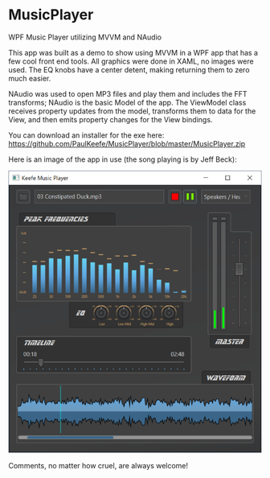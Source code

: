 # MusicPlayer
WPF Music Player utilizing MVVM and NAudio

This app was built as a demo to show using MVVM in a WPF app that has a few cool front end tools. All graphics were done in XAML, no images were used. The EQ knobs have a center detent, making returning them to zero much easier.

NAudio was used to open MP3 files and play them and includes the FFT transforms; NAudio is the basic Model of the app. The ViewModel class receives property updates from the model, transforms them to data for the View, and then emits property changes for the View bindings.

You can download an installer for the exe here: https://github.com/PaulKeefe/MusicPlayer/blob/master/MusicPlayer.zip 

Here is an image of the app in use (the song playing is by Jeff Beck):

![alt tag](https://github.com/PaulKeefe/MusicPlayer/blob/master/wpf_music_player.png)


Comments, no matter how cruel, are always welcome!
